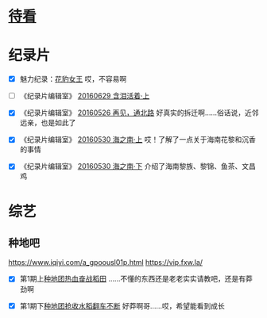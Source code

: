 # [待看](https://github.com/noteMay/blog/issues/40)

# 纪录片

- [x] 魅力纪录：[花豹女王](https://www.bilibili.com/video/BV1Gs411a76W/)
哎，不容易啊

- [ ] 《纪录片编辑室》 [20160629 含泪活着·上](http://jishi.cctv.com/2016/06/29/VIDEkf7hLfh7M6cK1oRJQbbF160629.shtml)

- [x] 《纪录片编辑室》 [20160526 再见，通北路](https://jishi.cctv.com/2016/05/26/VIDEKOHZYnABMYy8usRFDxf3160526.shtml)
好真实的拆迁啊……俗话说，近邻远亲，也是如此了

- [x] 《纪录片编辑室》 [20160530 海之南·上](https://jishi.cctv.com/2016/05/27/VIDEz6UpYeNxiXBRhsKaz0nt160527.shtml)
哎！了解了一点关于海南花黎和沉香的事情

- [x] 《纪录片编辑室》 [20160530 海之南·下](https://jishi.cctv.com/2016/05/30/VIDEVflIdphl3LJJOS6JH42x160530.shtml)
介绍了海南黎族、黎锦、鱼茶、文昌鸡

# 综艺

## 种地吧

<https://www.iqiyi.com/a_gpoousl01p.html>
<https://vip.fxw.la/>

- [x] 第1期上[种地团热血奋战稻田](http://www.iqiyi.com/v_1cn6v93s3gs.html)
……不懂的东西还是老老实实请教吧，还是有莽劲啊

- [x] 第1期下[种地团抢收水稻翻车不断](http://www.iqiyi.com/v_wmc3k0ku34.html)
好莽啊哥……哎，希望能看到成长